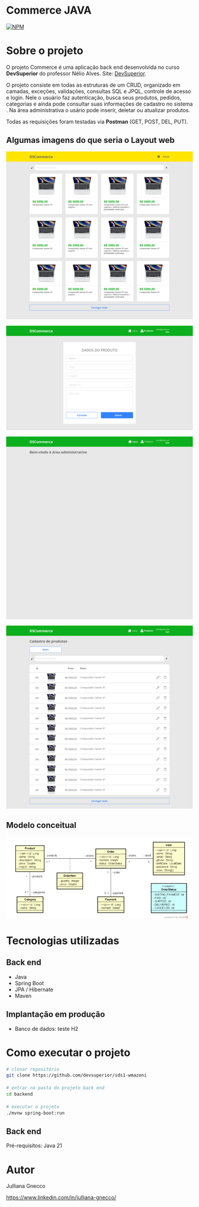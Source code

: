 # Commerce JAVA 
[![NPM](https://img.shields.io/npm/l/react)](https://github.com/Jullianag/commerce-JAVA/blob/main/LICENSE) 

# Sobre o projeto

O projeto Commerce é uma aplicação back end desenvolvida no curso **DevSuperior** do professor Nélio Alves. 
Site: [DevSuperior](https://devsuperior.com "Site da DevSuperior").

O projeto consiste em todas as estruturas de um CRUD, organizado em camadas, exceções, validações, consultas SQL e JPQL, controle de acesso e login. Nele o usuário faz autenticação, busca seus produtos, 
pedidos, categorias e ainda pode consultar suas informações de cadastro no sistema . Na área administrativa o usário pode inserir, deletar ou atualizar produtos.

Todas as requisições foram testadas via **Postman** (GET, POST, DEL, PUT).

## Algumas imagens do que seria o Layout web
![Demonstração 1](https://github.com/Jullianag/commerce-JAVA/blob/main/assets/Catalog.png)

![Demonstração 2](https://github.com/Jullianag/commerce-JAVA/blob/main/assets/Product%20Form.png)

![Demonstração 2](https://github.com/Jullianag/commerce-JAVA/blob/main/assets/Product%20Listing%20(1).png)

![Demonstração 2](https://github.com/Jullianag/commerce-JAVA/blob/main/assets/Product%20Listing.png)

## Modelo conceitual
![Modelo Conceitual](https://github.com/Jullianag/commerce-JAVA/blob/main/assets/Captura%20de%20tela%202024-04-02%20155018.png)

# Tecnologias utilizadas
## Back end
- Java
- Spring Boot
- JPA / Hibernate
- Maven

## Implantação em produção
- Banco de dados: teste H2

# Como executar o projeto

```bash
# clonar repositório
git clone https://github.com/devsuperior/sds1-wmazoni

# entrar na pasta do projeto back end
cd backend

# executar o projeto
./mvnw spring-boot:run
```

## Back end
Pré-requisitos: Java 21

# Autor

Julliana Gnecco

https://www.linkedin.com/in/julliana-gnecco/
